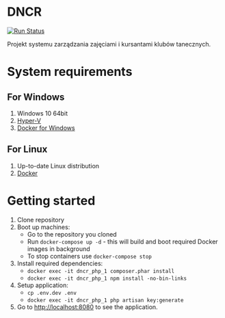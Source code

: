 # DNCR

[![Run Status](https://api.shippable.com/projects/5790eff23be4f4faa56d6dae/badge?branch=master)](https://app.shippable.com/projects/5790eff23be4f4faa56d6dae) 

Projekt systemu zarządzania zajęciami i kursantami klubów tanecznych.

# System requirements

## For Windows
1. Windows 10 64bit
2. [Hyper-V](https://msdn.microsoft.com/en-us/virtualization/hyperv_on_windows/quick_start/walkthrough_install)
3. [Docker for Windows](https://www.docker.com/products/docker#/windows)

## For Linux
1. Up-to-date Linux distribution
2. [Docker](https://www.docker.com/products/docker#/linux)

# Getting started

1. Clone repository
2. Boot up machines: 
    * Go to the repository you cloned
    * Run `docker-compose up -d` - this will build and boot required Docker images in background
    * To stop containers use `docker-compose stop`
3. Install required dependencies:
    * `docker exec -it dncr_php_1 composer.phar install`
    * `docker exec -it dncr_php_1 npm install -no-bin-links`
4. Setup application:
    * `cp .env.dev .env`
    * `docker exec -it dncr_php_1 php artisan key:generate`
5. Go to [http://localhost:8080](http://localhost:8080) to see the application.
